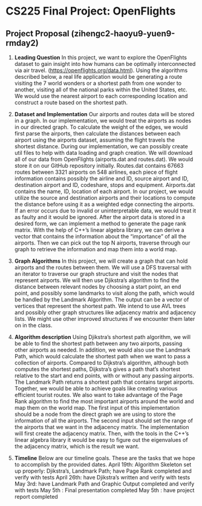 # CS225 Final Project: OpenFlights
## Project Proposal (zihengc2-haoyu9-yuen9-rmday2)

1. **Leading Question** In this project, we want to explore the OpenFlights dataset to gain insight into how humans can be optimally interconnected via air travel.  (https://openflights.org/data.html). Using the algorithms described below, a real life application would be generating a route visiting the 7 world wonders or a shortest path from one wonder to another, visiting all of the national parks within the United States, etc. We would use the nearest airport to each corresponding location and construct a route based on the shortest path. 
 
2. **Dataset and Implementation** 
Our airports and routes data will be stored in a graph. In our implementation, we would treat the airports as nodes in our directed graph. To calculate the weight of the edges, we would first parse the airports, then calculate the distances between each airport using the airports dataset, assuming the flight travels the shortest distance. During our implementation, we can possibly create util files to help with data loading and graph creation. We will download all of our data from OpenFlights (airports.dat and routes.dat). We would store it on our GitHub repository initially. Routes.dat contains 67663 routes between 3321 airports on 548 airlines, each piece of flight information contains possibly the airline and ID, source airport and ID, destination airport and ID, codeshare, stops and equipment. Airports.dat contains the name, ID, location of each airport. In our project, we would utilize the source and destination airports and their locations to compute the distance before using it as a weighted edge connecting the airports. If an error occurs due to invalid or uninterpretable data, we would treat it as faulty and it would be ignored.
After the airport data is stored in a desired form, we can implement a method to generate the page rank matrix. With the help of C++’s linear algebra library, we can derive a vector that contains the information about the “importance” of all the airports. Then we can pick out the top N airports, traverse through our graph to retrieve the information and map them into a world map.
 
3. **Graph Algorithms** 
In this project, we will create a graph that can hold airports and the routes between them. We will use a DFS traversal with an iterator to traverse our graph structure and visit the nodes that represent airports. We will then use Djikstra’s algorithm to find the distance between relevant nodes by choosing a start point, an end point, and possibly some landmarks to visit along the path, which would be handled by the Landmark Algorithm. The output can be a vector of vertices that represent the shortest path. We intend to use AVL trees and possibly other graph structures like adjacency matrix and adjacency lists. We might use other improved structures if we encounter them later on in the class.
 
4. **Algorithm description** 
Using Djikstra’s shortest path algorithm, we will be able to find the shortest path between any two airports, passing other airports as needed. In addition, we would also use the Landmark Path, which would calculate the shortest path when we want to pass a collection of airports. Compared to Dijkstra’s algorithm, although both computes the shortest paths, Dijkstra’s gives a path that’s shortest relative to the start and end points, with or without any passing airports. The Landmark Path returns a shortest path that contains target airports. Together, we would be able to achieve goals like creating various efficient tourist routes. 
We also want to take advantage of the Page Rank algorithm to find the most important airports around the world and map them on the world map. The first input of this implementation should be a node from the direct graph we are using to store the information of all the airports. The second input should set the range of the airports that we want in the adjacency matrix. The implementation will first create the adjacency matrix. Then, with the tools in the C++’s linear algebra library it would be easy to figure out the eigenvalues of the adjacency matrix, which is the result we want.
 
5. **Timeline**
Below are our timeline goals.  These are the tasks that we hope to accomplish by the provided dates.
April 19th: Algorithm Skeleton set up properly: Djikstra’s, Landmark Path; have Page Rank completed and verify with tests
April 26th: have Djikstra’s written and verify with tests
May 3rd: have Landmark Path and Graphic Output completed and verify with tests
May 5th : Final presentation completed
May 5th : have project report completed

